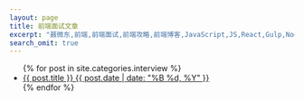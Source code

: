 ```yaml
---
layout: page
title: 前端面试文章
excerpt: "聂微东,前端,前端面试,前端攻略,前端博客,JavaScript,JS,React,Gulp,Nodejs,darren"
search_omit: true
---
```


<ul class="post-list">
{% for post in site.categories.interview %}
  <li><article><a href="{{ site.url }}{{ post.url }}">{{ post.title }} <span class="entry-date"><time datetime="{{ post.date | date_to_xmlschema }}">{{ post.date | date: "%B %d, %Y" }}</time></span>
  <!-- {% if post.excerpt %} <span class="excerpt">{{ post.excerpt }}</span>{% endif %} -->
  </a></article></li>
{% endfor %}
</ul>
